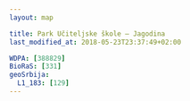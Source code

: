 ```yaml
---
layout: map

title: Park Učiteljske škole – Jagodina
last_modified_at: 2018-05-23T23:37:49+02:00

WDPA: [388829]
BioRaS: [331]
geoSrbija:
  L1_183: [129]
---
```

